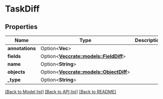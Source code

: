 # TaskDiff

## Properties

Name | Type | Description | Notes
------------ | ------------- | ------------- | -------------
**annotations** | Option<**Vec<String>**> |  | [optional]
**fields** | Option<[**Vec<crate::models::FieldDiff>**](FieldDiff.md)> |  | [optional]
**name** | Option<**String**> |  | [optional]
**objects** | Option<[**Vec<crate::models::ObjectDiff>**](ObjectDiff.md)> |  | [optional]
**_type** | Option<**String**> |  | [optional]

[[Back to Model list]](../README.md#documentation-for-models) [[Back to API list]](../README.md#documentation-for-api-endpoints) [[Back to README]](../README.md)


